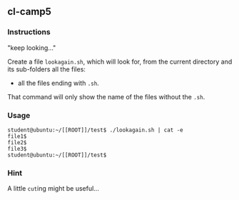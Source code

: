 ## cl-camp5

### Instructions

"keep looking..."

Create a file `lookagain.sh`, which will look for, from the current directory and its sub-folders all the files:

-   all the files ending with `.sh`.

That command will only show the name of the files without the `.sh`.

### Usage

```console
student@ubuntu:~/[[ROOT]]/test$ ./lookagain.sh | cat -e
file1$
file2$
file3$
student@ubuntu:~/[[ROOT]]/test$
```

### Hint

A little `cut`ing might be useful...
